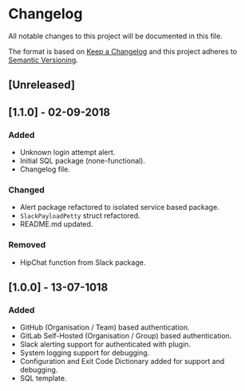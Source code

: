 # Changelog
All notable changes to this project will be documented in this file.

The format is based on [Keep a Changelog](http://keepachangelog.com/en/1.0.0/)
and this project adheres to [Semantic Versioning](http://semver.org/spec/v2.0.0.html).

## [Unreleased]

## [1.1.0] - 02-09-2018
### Added
 - Unknown login attempt alert.
 - Initial SQL package (none-functional).
 - Changelog file.
 
### Changed
 - Alert package refactored to isolated service based package.
 - `SlackPayloadPetty` struct refactored.
 - README.md updated.
 
### Removed
 - HipChat function from Slack package.

## [1.0.0] - 13-07-1018
### Added
 - GitHub (Organisation / Team) based authentication.
 - GitLab Self-Hosted (Organisation / Group) based authentication.
 - Slack alerting support for authenticated with plugin.
 - System logging support for debugging.
 - Configuration and Exit Code Dictionary added for support and debugging.
 - SQL template.
  